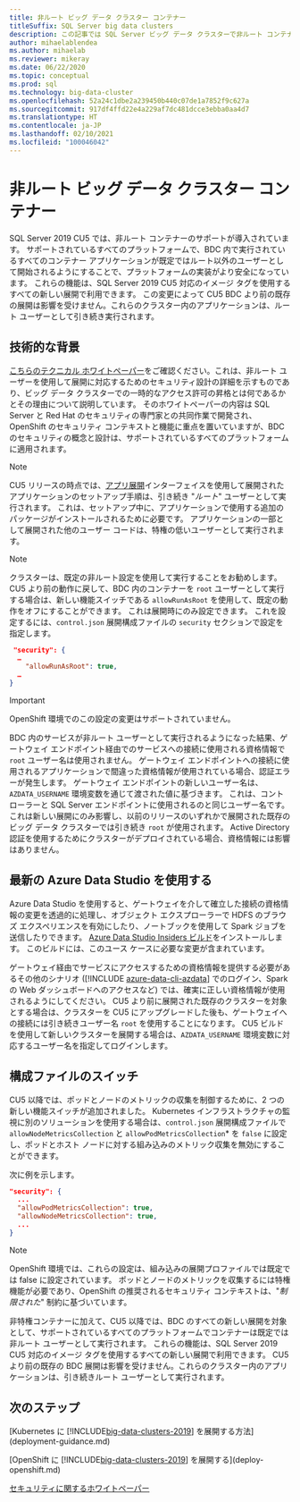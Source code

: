 ```yaml
---
title: 非ルート ビッグ データ クラスター コンテナー
titleSuffix: SQL Server big data clusters
description: この記事では SQL Server ビッグ データ クラスターで非ルート コンテナーを展開する方法について説明します。
author: mihaelablendea
ms.author: mihaelab
ms.reviewer: mikeray
ms.date: 06/22/2020
ms.topic: conceptual
ms.prod: sql
ms.technology: big-data-cluster
ms.openlocfilehash: 52a24c1dbe2a239450b440c07de1a7852f9c627a
ms.sourcegitcommit: 917df4ffd22e4a229af7dc481dcce3ebba0aa4d7
ms.translationtype: HT
ms.contentlocale: ja-JP
ms.lasthandoff: 02/10/2021
ms.locfileid: "100046042"
---
```

# <a name="non-root-big-data-clusters-containers"></a>非ルート ビッグ データ クラスター コンテナー

SQL Server 2019 CU5 では、非ルート コンテナーのサポートが導入されています。 サポートされているすべてのプラットフォームで、BDC 内で実行されているすべてのコンテナー アプリケーションが既定ではルート以外のユーザーとして開始されるようにすることで、プラットフォームの実装がより安全になっています。 これらの機能は、SQL Server 2019 CU5 対応のイメージ タグを使用するすべての新しい展開で利用できます。 この変更によって CU5 BDC より前の既存の展開は影響を受けません。これらのクラスター内のアプリケーションは、ルート ユーザーとして引き続き実行されます。 

## <a name="technical-background"></a>技術的な背景

[こちらのテクニカル ホワイトペーパー](https://aka.ms/sql-bdc-openshift-security)をご確認ください。これは、非ルート ユーザーを使用して展開に対応するためのセキュリティ設計の詳細を示すものであり、ビッグ データ クラスターでの一時的なアクセス許可の昇格とは何であるかとその理由について説明しています。 そのホワイトペーパーの内容は SQL Server と Red Hat のセキュリティの専門家との共同作業で開発され、OpenShift のセキュリティ コンテキストと機能に重点を置いていますが、BDC のセキュリティの概念と設計は、サポートされているすべてのプラットフォームに適用されます。

> [!NOTE]
> CU5 リリースの時点では、[アプリ展開](concept-application-deployment.md)インターフェイスを使用して展開されたアプリケーションのセットアップ手順は、引き続き "*ルート*" ユーザーとして実行されます。 これは、セットアップ中に、アプリケーションで使用する追加のパッケージがインストールされるために必要です。 アプリケーションの一部として展開された他のユーザー コードは、特権の低いユーザーとして実行されます。 

> [!NOTE]
> クラスターは、既定の非ルート設定を使用して実行することをお勧めします。 CU5 より前の動作に戻して、BDC 内のコンテナーを `root` ユーザーとして実行する場合は、新しい機能スイッチである `allowRunAsRoot` を使用して、既定の動作をオフにすることができます。 これは展開時にのみ設定できます。 これを設定するには、`control.json` 展開構成ファイルの `security` セクションで設定を指定します。

```json
 "security": {
  …
    "allowRunAsRoot": true,
  …
}
```

> [!IMPORTANT]
> OpenShift 環境でのこの設定の変更はサポートされていません。

BDC 内のサービスが非ルート ユーザーとして実行されるようになった結果、ゲートウェイ エンドポイント経由でのサービスへの接続に使用される資格情報で `root` ユーザー名は使用されません。 ゲートウェイ エンドポイントへの接続に使用されるアプリケーションで間違った資格情報が使用されている場合、認証エラーが発生します。 ゲートウェイ エンドポイントの新しいユーザー名は、`AZDATA_USERNAME` 環境変数を通じて渡された値に基づきます。 これは、コントローラーと SQL Server エンドポイントに使用されるのと同じユーザー名です。 これは新しい展開にのみ影響し、以前のリリースのいずれかで展開された既存のビッグ データ クラスターでは引き続き `root` が使用されます。 Active Directory 認証を使用するためにクラスターがデプロイされている場合、資格情報には影響はありません。 

## <a name="use-the-latest-azure-data-studio"></a>最新の Azure Data Studio を使用する

Azure Data Studio を使用すると、ゲートウェイを介して確立した接続の資格情報の変更を透過的に処理し、オブジェクト エクスプローラーで HDFS のブラウズ エクスペリエンスを有効にしたり、ノートブックを使用して Spark ジョブを送信したりできます。 [Azure Data Studio Insiders ビルド](../azure-data-studio/download-azure-data-studio.md#download-insiders-build-of-azure-data-studio)をインストールします。 このビルドには、このユース ケースに必要な変更が含まれています。

ゲートウェイ経由でサービスにアクセスするための資格情報を提供する必要があるその他のシナリオ ([!INCLUDE [azure-data-cli-azdata](../includes/azure-data-cli-azdata.md)] でのログイン、Spark の Web ダッシュボードへのアクセスなど) では、確実に正しい資格情報が使用されるようにしてください。 CU5 より前に展開された既存のクラスターを対象とする場合は、クラスターを CU5 にアップグレードした後も、ゲートウェイへの接続には引き続きユーザー名 `root` を使用することになります。 CU5 ビルドを使用して新しいクラスターを展開する場合は、`AZDATA_USERNAME` 環境変数に対応するユーザー名を指定してログインします。

## <a name="configuration-file-switches"></a>構成ファイルのスイッチ

CU5 以降では、ポッドとノードのメトリックの収集を制御するために、2 つの新しい機能スイッチが追加されました。 Kubernetes インフラストラクチャの監視に別のソリューションを使用する場合は、`control.json` 展開構成ファイルで `allowNodeMetricsCollection` と `allowPodMetricsCollection`* を `false` に設定し、ポッドとホスト ノードに対する組み込みのメトリック収集を無効にすることができます。 

次に例を示します。 

```json
"security": {
  ...
  "allowPodMetricsCollection": true,
  "allowNodeMetricsCollection": true,
  ...
}
```

> [!NOTE]
> OpenShift 環境では、これらの設定は、組み込みの展開プロファイルでは既定では false に設定されています。 ポッドとノードのメトリックを収集するには特権機能が必要であり、OpenShift の推奨されるセキュリティ コンテキストは、"*制限された*" 制約に基づいています。

非特権コンテナーに加えて、CU5 以降では、BDC のすべての新しい展開を対象として、サポートされているすべてのプラットフォームでコンテナーは既定では非ルート ユーザーとして実行されます。 これらの機能は、SQL Server 2019 CU5 対応のイメージ タグを使用するすべての新しい展開で利用できます。 CU5 より前の既存の BDC 展開は影響を受けません。これらのクラスター内のアプリケーションは、引き続きルート ユーザーとして実行されます。

## <a name="next-steps"></a>次のステップ
[Kubernetes に [!INCLUDE[big-data-clusters-2019](../includes/ssbigdataclusters-ss-nover.md)] を展開する方法](deployment-guidance.md)

[OpenShift に [!INCLUDE[big-data-clusters-2019](../includes/ssbigdataclusters-ss-nover.md)] を展開する](deploy-openshift.md)

[セキュリティに関するホワイトペーパー](https://aka.ms/sql-bdc-openshift-security)
